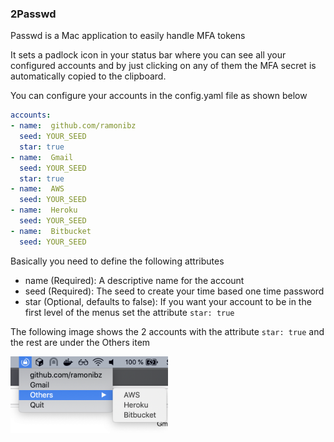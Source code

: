 ### 2Passwd
Passwd is a Mac application to easily handle MFA tokens

It sets a padlock icon in your status bar where you can see all your configured accounts
and by just clicking on any of them the MFA secret is   automatically copied to the clipboard.

You can configure your accounts in the config.yaml file as shown below

```yaml
accounts:
- name:  github.com/ramonibz
  seed: YOUR_SEED
  star: true
- name:  Gmail
  seed: YOUR_SEED
  star: true
- name:  AWS
  seed: YOUR_SEED
- name:  Heroku
  seed: YOUR_SEED
- name:  Bitbucket
  seed: YOUR_SEED
```

Basically you need to define the following attributes
- name (Required): A descriptive name for the account
- seed (Required): The seed to create your time based one time password
- star (Optional, defaults to false): If you want your account to be in the first level of the menus set the attribute `star: true`

The following image shows the 2 accounts with the attribute `star: true` and the rest are under the Others item


<img src="https://raw.githubusercontent.com/ramonibz/2Passwd/master/static/MenuBar.png" width="50%"/>
